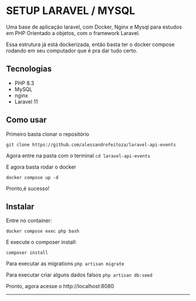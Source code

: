# SETUP LARAVEL / MYSQL

Uma base de aplicação laravel, com Docker, Nginx e Mysql para estudos em PHP Orientado a objetos, com o framework Laravel.

Essa estrutura já está dockerizada, então basta ter o docker compose rodando em seu computador que é pra dar tudo certo.

## Tecnologias

- PHP 8.3
- MySQL
- nginx
- Laravel 11

## Como usar

Primeiro basta clonar o repositório

`git clone https://github.com/alessandrofeitoza/laravel-api-events`

Agora entre na pasta com o terminal 
`cd laravel-api-events`

E agora basta rodar o docker

`docker compose up -d`

Pronto,é sucesso!

## Instalar

Entre no container:

`docker compose exec php bash`

E execute o composer install:

`composer install`

Para executar as migrations
`php artisan migrate`

Para executar criar alguns dados falsos
`php artisan db:seed`



Pronto, agora acesse o http://localhost:8080

---

